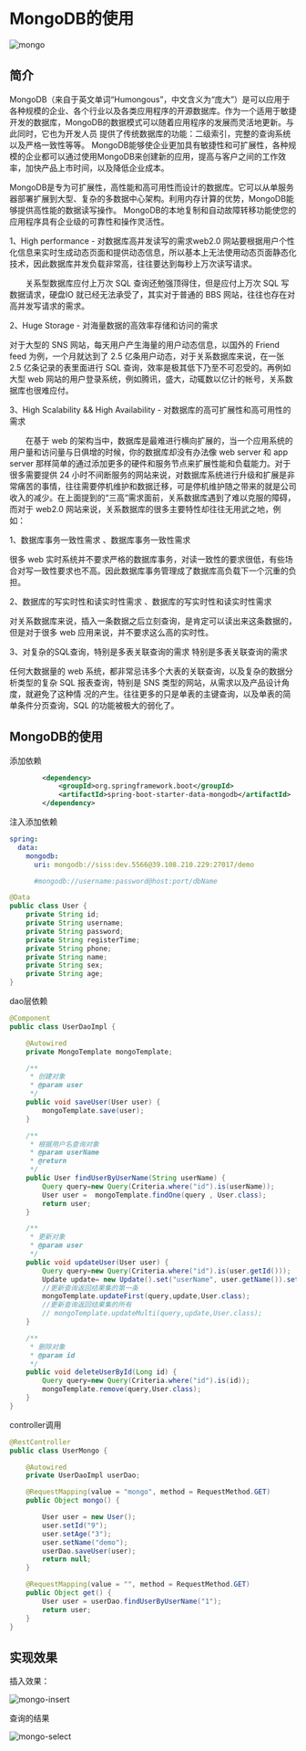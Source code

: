 # MongoDB的使用

![mongo](https://encrypted-tbn0.gstatic.com/images?q=tbn:ANd9GcQa7f6h94s8xpLwtgV4EoP0CPF2bYz1SW2M5ABcrArTZl1pEbpQMw)

## 简介

MongoDB（来自于英文单词“Humongous”，中文含义为“庞大”）是可以应用于各种规模的企业、各个行业以及各类应用程序的开源数据库。作为一个适用于敏捷开发的数据库，MongoDB的数据模式可以随着应用程序的发展而灵活地更新。与此同时，它也为开发人员 提供了传统数据库的功能：二级索引，完整的查询系统以及严格一致性等等。 MongoDB能够使企业更加具有敏捷性和可扩展性，各种规模的企业都可以通过使用MongoDB来创建新的应用，提高与客户之间的工作效率，加快产品上市时间，以及降低企业成本。

MongoDB是专为可扩展性，高性能和高可用性而设计的数据库。它可以从单服务器部署扩展到大型、复杂的多数据中心架构。利用内存计算的优势，MongoDB能够提供高性能的数据读写操作。 MongoDB的本地复制和自动故障转移功能使您的应用程序具有企业级的可靠性和操作灵活性。

1、High performance - 对数据库高并发读写的需求web2.0 网站要根据用户个性化信息来实时生成动态页面和提供动态信息，所以基本上无法使用动态页面静态化技术，因此数据库并发负载非常高，往往要达到每秒上万次读写请求。

　　关系型数据库应付上万次 SQL 查询还勉强顶得住，但是应付上万次 SQL 写数据请求，硬盘IO 就已经无法承受了，其实对于普通的 BBS 网站，往往也存在对高并发写请求的需求。

2、Huge Storage - 对海量数据的高效率存储和访问的需求

对于大型的 SNS 网站，每天用户产生海量的用户动态信息，以国外的 Friend feed 为例，一个月就达到了 2.5 亿条用户动态，对于关系数据库来说，在一张 2.5 亿条记录的表里面进行
SQL 查询，效率是极其低下乃至不可忍受的。再例如大型 web 网站的用户登录系统，例如腾讯，盛大，动辄数以亿计的帐号，关系数据库也很难应付。

3、High Scalability && High Availability - 对数据库的高可扩展性和高可用性的需求

　　在基于 web 的架构当中，数据库是最难进行横向扩展的，当一个应用系统的用户量和访问量与日俱增的时候，你的数据库却没有办法像 web server 和 app server 那样简单的通过添加更多的硬件和服务节点来扩展性能和负载能力。对于很多需要提供 24 小时不间断服务的网站来说，对数据库系统进行升级和扩展是非常痛苦的事情，往往需要停机维护和数据迁移，可是停机维护随之带来的就是公司收入的减少。在上面提到的“三高”需求面前，关系数据库遇到了难以克服的障碍，而对于 web2.0 网站来说，关系数据库的很多主要特性却往往无用武之地，例如：

1、数据库事务一致性需求 、数据库事务一致性需求

很多 web 实时系统并不要求严格的数据库事务，对读一致性的要求很低，有些场合对写一致性要求也不高。因此数据库事务管理成了数据库高负载下一个沉重的负担。

2、数据库的写实时性和读实时性需求 、数据库的写实时性和读实时性需求

对关系数据库来说，插入一条数据之后立刻查询，是肯定可以读出来这条数据的，但是对于很多 web 应用来说，并不要求这么高的实时性。

3、对复杂的SQL查询，特别是多表关联查询的需求 特别是多表关联查询的需求

任何大数据量的 web 系统，都非常忌讳多个大表的关联查询，以及复杂的数据分析类型的复杂 SQL 报表查询，特别是 SNS 类型的网站，从需求以及产品设计角度，就避免了这种情
况的产生。往往更多的只是单表的主键查询，以及单表的简单条件分页查询，SQL 的功能被极大的弱化了。

## MongoDB的使用

添加依赖

```xml
		<dependency>
			<groupId>org.springframework.boot</groupId>
			<artifactId>spring-boot-starter-data-mongodb</artifactId>
		</dependency>
```

注入添加依赖

```yaml
spring:
  data:
    mongodb:
      uri: mongodb://siss:dev.5566@39.108.210.229:27017/demo

      #mongodb://username:password@host:port/dbName
```

```java
@Data
public class User {
    private String id;
    private String username;
    private String password;
    private String registerTime;
    private String phone;
    private String name;
    private String sex;
    private String age;
}
```

dao层依赖

```java
@Component
public class UserDaoImpl {

    @Autowired
    private MongoTemplate mongoTemplate;

    /**
     * 创建对象
     * @param user
     */
    public void saveUser(User user) {
        mongoTemplate.save(user);
    }

    /**
     * 根据用户名查询对象
     * @param userName
     * @return
     */
    public User findUserByUserName(String userName) {
        Query query=new Query(Criteria.where("id").is(userName));
        User user =  mongoTemplate.findOne(query , User.class);
        return user;
    }

    /**
     * 更新对象
     * @param user
     */
    public void updateUser(User user) {
        Query query=new Query(Criteria.where("id").is(user.getId()));
        Update update= new Update().set("userName", user.getName()).set("passWord", user.getPassword());
        //更新查询返回结果集的第一条
        mongoTemplate.updateFirst(query,update,User.class);
        //更新查询返回结果集的所有
        // mongoTemplate.updateMulti(query,update,User.class);
    }

    /**
     * 删除对象
     * @param id
     */
    public void deleteUserById(Long id) {
        Query query=new Query(Criteria.where("id").is(id));
        mongoTemplate.remove(query,User.class);
    }
}
```

controller调用

```java
@RestController
public class UserMongo {

    @Autowired
    private UserDaoImpl userDao;

    @RequestMapping(value = "mongo", method = RequestMethod.GET)
    public Object mongo() {

        User user = new User();
        user.setId("9");
        user.setAge("3");
        user.setName("demo");
        userDao.saveUser(user);
        return null;
    }

    @RequestMapping(value = "", method = RequestMethod.GET)
    public Object get() {
        User user = userDao.findUserByUserName("1");
        return user;
    }
}

```

## 实现效果

插入效果：

![mongo-insert](img/mongo-insert.png)

查询的结果

![mongo-select](img/mongo-select.png)